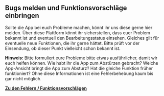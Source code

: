 ## Bugs melden und Funktionsvorschläge einbringen

Sollte die App bei euch Probleme machen, könnt ihr uns diese gerne hier melden. Über diese Plattform könnt ihr sicherstellen, dass euer Problem bekannt ist und eventuell den Bearbeitungsstatus einsehen.
Gleiches gilt für eventuelle neue Funktionen, die ihr gerne hättet. Bitte prüft vor der Einsendung, ob dieser Punkt vielleicht schon bekannt ist.

**Hinweis:** Bitte formuliert eure Probleme bitte etwas ausführlicher, damit wir euch helfen können. Wie habt ihr die App zum Abstürzen gebracht? Welche App-Ansicht bringt die App zum Absturz? Hat die gleiche Funktion früher funktioniert? Ohne diese Informationen ist eine Fehlerbehebung kaum bis gar nicht möglich.

**[Zu den Fehlern / Funktionsvorschlägen](https://github.com/MDG-iOS/iOS-App-Bugs/issues)**